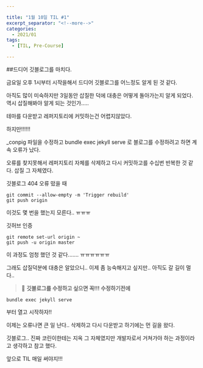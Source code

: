 ```yaml
---

title: "1월 10일 TIL #1"
excerpt_separator: "<!--more-->"
categories:
  - 2021/01
tags:
  - [TIL, Pre-Course]

---
```


##드디어 깃블로그를 마치다.

금요일 오후 1시부터 시작을해서 드디어 깃블로그를 어느정도 알게 된 것 같다.

아직도 많이 미숙하지만 3일동안 삽질한 덕에 대충은 어떻게 돌아가는지 알게 되었다. 역시 삽질해봐야 알게 되는 것인가.....

테마를 다운받고 레퍼지토리에 커밋하는건 어렵지않았다.

하지만!!!!!!

_conpig 파일을 수정하고 bundle exec jekyll serve 로 블로그를 수정하려고 하면 계속 오류가 났다.

오류를 찾지못해서 레퍼지토리 자체를 삭제하고 다시 커밋하고를 수십번 반복한 것 같다. 삽질 그 자체였다.

깃블로그 404 오류 떴을 때

```
git commit --allow-empty -m 'Trigger rebuild'
git push origin
```

이것도 몇 번을 했는지 모른다.. ㅠㅠㅠ

깃허브 인증

```
git remote set-url origin ~
git push -u origin master
```

이 과정도 엄청 했던 것 같다....... ㅠㅠㅠㅠㅠㅠ

그래도 삽질덕분에 대충은 알았으니.. 이제 좀 능숙해지고 싶지만.. 아직도 갈 길이 멀다..

> :pray: **깃블로그를 수정하고 싶으면 꼭!!! 수정하기전에**

```
bundle exec jekyll serve
```
부터 열고 시작하자!!

이제는 오류나면 큰 일 난다.. 삭제하고 다시 다운받고 하기에는 먼 길을 왔다.

깃블로그.. 진짜 코린이한테는 지옥 그 자체였지만 개발자로서 거쳐가야 하는 과정이라고 생각하고 참고 했다.

앞으로 TIL 매일 써야지!!!
